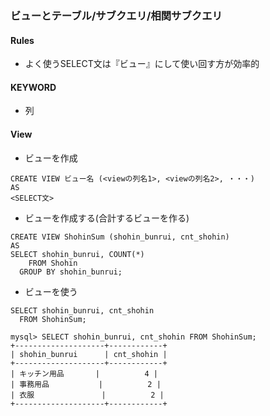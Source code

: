 ### ビューとテーブル/サブクエリ/相関サブクエリ

#### Rules
- よく使うSELECT文は『ビュー』にして使い回す方が効率的

#### KEYWORD
- 列


#### View
- ビューを作成
```
CREATE VIEW ビュー名 (<viewの列名1>, <viewの列名2>, ・・・)
AS
<SELECT文>
```

- ビューを作成する(合計するビューを作る)
```
CREATE VIEW ShohinSum (shohin_bunrui, cnt_shohin)
AS
SELECT shohin_bunrui, COUNT(*)
	FROM Shohin 
  GROUP BY shohin_bunrui;
```

- ビューを使う
```
SELECT shohin_bunrui, cnt_shohin
  FROM ShohinSum;

mysql> SELECT shohin_bunrui, cnt_shohin FROM ShohinSum;
+--------------------+------------+
| shohin_bunrui      | cnt_shohin |
+--------------------+------------+
| キッチン用品       |          4 |
| 事務用品           |          2 |
| 衣服               |          2 |
+--------------------+------------+
```
